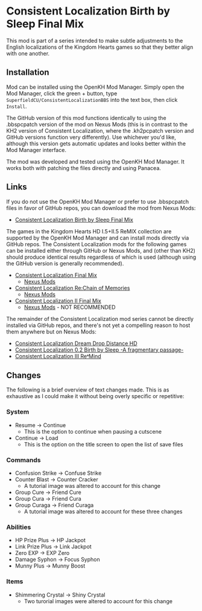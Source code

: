 # Consistent Localization Birth by Sleep Final Mix

This mod is part of a series intended to make subtle adjustments to the English localizations of the Kingdom Hearts games so that they better align with one another.

## Installation

Mod can be installed using the OpenKH Mod Manager. Simply open the Mod Manager, click the green + button, type `SuperfieldCU/ConsistentLocalizationBBS` into the text box, then click `Install`.

The GitHub version of this mod functions identically to using the .bbspcpatch version of the mod on Nexus Mods (this is in contrast to the KH2 version of Consistent Localization, where the .kh2pcpatch version and GitHub versions function very differently). Use whichever you'd like, although this version gets automatic updates and looks better within the Mod Manager interface.

The mod was developed and tested using the OpenKH Mod Manager. It works both with patching the files directly and using Panacea.

## Links
If you do not use the OpenKH Mod Manager or prefer to use .bbspcpatch files in favor of GitHub repos, you can download the mod from Nexus Mods:
* [Consistent Localization Birth by Sleep Final Mix](https://www.nexusmods.com/kingdomheartsbirthbysleepfinalmix/mods/35/)

The games in the Kingdom Hearts HD I.5+II.5 ReMIX collection are supported by the OpenKH Mod Manager and can install mods directly via GitHub repos. The Consistent Localization mods for the following games can be installed either through GitHub or Nexus Mods, and (other than KH2) should produce identical results regardless of which is used (although using the GitHub version is generally recommended).
* [Consistent Localization Final Mix](https://github.com/SuperfieldCU/ConsistentLocalizationKH1)
  * [Nexus Mods](https://www.nexusmods.com/kingdomheartsfinalmix/mods/112)
* [Consistent Localization Re:Chain of Memories](https://github.com/SuperfieldCU/ConsistentLocalizationRecom)
  * [Nexus Mods](https://www.nexusmods.com/kingdomheartsrechainofmemories/mods/20/)
* [Consistent Localization II Final Mix](https://github.com/SuperfieldCU/ConsistentLocalizationKH2)
  * [Nexus Mods](https://www.nexusmods.com/kingdomhearts2finalmix/mods/180/) - NOT RECOMMENDED

The remainder of the Consistent Localization mod series cannot be directly installed via GitHub repos, and there's not yet a compelling reason to host them anywhere but on Nexus Mods:
* [Consistent Localization Dream Drop Distance HD](https://www.nexusmods.com/kingdomheartsdreamdropdistancehd/mods/30/)
* [Consistent Localization 0.2 Birth by Sleep -A fragmentary passage-](https://www.nexusmods.com/kingdomhearts02birthbysleepafragmentarypassage/mods/20/)
* [Consistent Localization III Re𝄌Mind](https://www.nexusmods.com/kingdomhearts3/mods/2029/)

## Changes
The following is a brief overview of text changes made. This is as exhaustive as I could make it without being overly specific or repetitive:

### System
* Resume -> Continue
  * This is the option to continue when pausing a cutscene
* Continue -> Load
  * This is the option on the title screen to open the list of save files

### Commands
* Confusion Strike -> Confuse Strike
* Counter Blast -> Counter Cracker
  * A tutorial image was altered to account for this change
* Group Cure -> Friend Cure
* Group Cura -> Friend Cura
* Group Curaga -> Friend Curaga
  * A tutorial image was altered to account for these three changes

### Abilities
* HP Prize Plus -> HP Jackpot
* Link Prize Plus -> Link Jackpot
* Zero EXP -> EXP Zero
* Damage Syphon -> Focus Syphon
* Munny Plus -> Munny Boost

### Items
* Shimmering Crystal -> Shiny Crystal
  * Two turorial images were altered to account for this change
